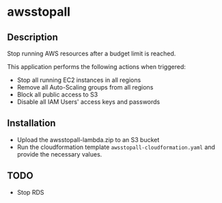 # awsstopall

## Description

Stop running AWS resources  after a budget limit is reached.

This application performs the following actions when triggered:

* Stop all running EC2 instances in all regions
* Remove all Auto-Scaling groups from all regions
* Block all public access to S3
* Disable all IAM Users' access keys and passwords

## Installation

* Upload the awsstopall-lambda.zip to an S3 bucket
* Run the cloudformation template `awsstopall-cloudformation.yaml` and provide the necessary values.

## TODO

* Stop RDS
